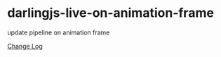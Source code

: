 # darlingjs-live-on-animation-frame
update pipeline on animation frame

[Change Log](https://github.com/darlingjs/darlingjs-live-on-animation-frame/blob/master/CHANGELOG.md)
